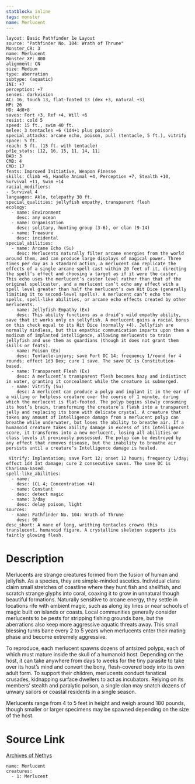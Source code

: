 ```yaml
---
statblock: inline
tags: monster
name: Merlucent
---
```

```statblock
layout: Basic Pathfinder 1e Layout
source: "Pathfinder No. 104: Wrath of Thrune"
Monster_CR: 3
name: Merlucent
Monster_XP: 800
alignment: CN
size: Medium
type: aberration
subtype: (aquatic)
INI: +7
perception: +7
senses: darkvision
AC: 16, touch 13, flat-footed 13 (dex +3, natural +3)
HP: 26
HD: 4d8+8
saves: Fort +3, Ref +4, Will +6
resist: cold 5
speed: 15 ft., swim 40 ft.
melee: 3 tentacles +6 (1d4+1 plus poison)
special_attacks: arcane echo, poison, pull (tentacle, 5 ft.), vitrify
space: 5 ft.
reach: 5 ft. (15 ft. with tentacle)
pf1e_stats: [12, 16, 15, 11, 14, 11]
BAB: 3
CMB: 4
CMD: 17
feats: Improved Initiative, Weapon Finesse
skills: Climb +6, Handle Animal +4, Perception +7, Stealth +10, Survival +11, Swim +14
racial_modifiers:
- Survival 4
languages: Aklo, telepathy 30 ft.
special_qualities: jellyfish empathy, transparent flesh
ecology:
  - name: Environment
    desc: any ocean
  - name: Organisation
    desc: solitary, hunting group (3-6), or clan (9-14)
  - name: Treasure
    desc: incidental
special_abilities:
  - name: Arcane Echo (Su)
    desc: Merlucents naturally filter arcane energies from the world around them, and can produce large displays of magical power. Three times per day as a standard action, a merlucent can replicate the effects of a single arcane spell cast within 20 feet of it, directing the spell’s effect and choosing a target as if it were the caster. This echo uses the merlucent’s caster level rather than that of the original spellcaster, and a merlucent can’t echo any effect with a spell level greater than half the merlucent’s own Hit Dice (generally limiting it to second-level spells). A merlucent can’t echo the spells, spell-like abilities, or arcane echo effects created by other merlucents.
  - name: Jellyfish Empathy (Ex)
    desc: This ability functions as a druid’s wild empathy ability, save that it works only on jellyfish. A merlucent gains a racial bonus on this check equal to its Hit Dice (normally +4). Jellyfish are normally mindless, but this empathic communication imparts upon them a modicum of implanted intelligence, allowing merlucents to train jellyfish and use them as guardians (though it does not grant them skills or feats).
  - name: Poison (Ex)
    desc: Tentacle-injury; save Fort DC 14; frequency 1/round for 4 rounds; effect 1d3 Dex; cure 1 save. The save DC is Constitution-based.
  - name: Transparent Flesh (Ex)
    desc: A merlucent’s transparent flesh becomes hazy and indistinct in water, granting it concealment while the creature is submerged.
  - name: Vitrify (Su)
    desc: A merlucent can produce a polyp and implant it in the ear of a willing or helpless creature over the course of 1 minute, during which the merlucent is flat-footed. The polyp begins slowly consuming its host’s brain, transforming the creature’s flesh into a transparent jelly and replacing its bone with delicate crystal. A creature that takes any amount of Intelligence damage from a merlucent polyp can breathe while underwater, but loses the ability to breathe air. If a humanoid creature takes ability damage in excess of its Intelligence score, it transforms into a new merlucent, losing all abilities or class levels it previously possessed. The polyp can be destroyed by any effect that removes disease, but the inability to breathe air persists until a creature’s Intelligence damage is healed.

 Vitrify: Implantation; save Fort 12; onset 12 hours; frequency 1/day; effect 1d4 Int damage; cure 2 consecutive saves. The save DC is Charisma-based.
spell-like_abilities:
  - name:
    desc: (CL 4; Concentration +4)
  - name: Constant
    desc: detect magic
  - name: 3/day
    desc: delay poison, light
sources:
  - name: Pathfinder No. 104: Wrath of Thrune
    desc: 90
desc_short: A mane of long, writhing tentacles crowns this translucent, humanoid figure. A crystalline skeleton supports its faintly glowing flesh.
```
# Description
Merlucents are strange creatures formed from the fusion of human and jellyfish. As a species, they are simple-minded ascetics. Individual clans claim small stretches of coastline where they hunt fish and shellfish, and scratch strange glyphs into coral, coaxing it to grow in unnatural though beautiful formations. Naturally sensitive to arcane energy, they settle in locations rife with ambient magic, such as along ley lines or near schools of magic built on islands or coasts. Local communities generally consider merlucents to be pests for stripping fishing grounds bare, but the aberrations also keep more aggressive aquatic threats away. This small blessing turns bane every 2 to 5 years when merlucents enter their mating phase and become extremely aggressive.

To reproduce, each merlucent spawns dozens of antsized polyps, each of which must mature inside the skull of a humanoid host. Depending on the host, it can take anywhere from days to weeks for the tiny parasite to take over its host’s mind and convert the bony, flesh-covered body into its own adult form. To support their children, merlucents conduct fanatical crusades, kidnapping surface dwellers to act as incubators. Relying on its members’ stealth and paralytic poison, a single clan may snatch dozens of unwary sailors or coastal residents in a single season.

Merlucents range from 4 to 5 feet in height and weigh around 180 pounds, though smaller or larger specimens may be spawned depending on the size of the host.
# Source Link
[Archives of Nethys](https://aonprd.com/MonsterDisplay.aspx?ItemName=Merlucent)
```encounter-table
name: Merlucent
creatures:
  - 1: Merlucent
```

